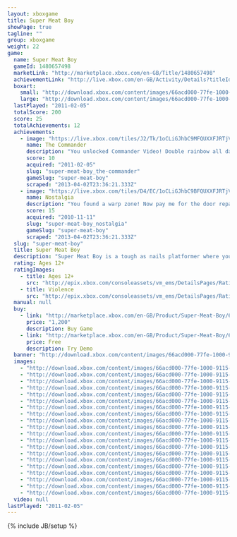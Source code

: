 ```yaml
---
layout: xboxgame
title: Super Meat Boy
showPage: true
tagline: ""
group: xboxgame
weight: 22
game: 
  name: Super Meat Boy
  gameId: 1480657498
  marketLink: "http://marketplace.xbox.com/en-GB/Title/1480657498"
  achievementLink: "http://live.xbox.com/en-GB/Activity/Details?titleId=1480657498"
  boxart: 
    small: "http://download.xbox.com/content/images/66acd000-77fe-1000-9115-d80258410a5a/1033/boxartsm.jpg"
    large: "http://download.xbox.com/content/images/66acd000-77fe-1000-9115-d80258410a5a/1033/boxartlg.jpg"
  lastPlayed: "2011-02-05"
  totalScore: 200
  score: 25
  totalAchievements: 12
  achievements: 
    - image: "https://live.xbox.com/tiles/J2/Tk/1oCLiGJhbC9MFQUXXFJRTjVhL2FjaC8wLzgAAAAA5+fn+ctkPA==.jpg"
      name: The Commander
      description: "You unlocked Commander Video! Double rainbow all da way!"
      score: 10
      acquired: "2011-02-05"
      slug: "super-meat-boy_the-commander"
      gameSlug: "super-meat-boy"
      scraped: "2013-04-02T23:36:21.333Z"
    - image: "https://live.xbox.com/tiles/D4/EC/1oCLiGJhbC9BFQUXXFJRTjVhL2FjaC8wLzUAAAAA5+fn+S2BFA==.jpg"
      name: Nostalgia
      description: "You found a warp zone! Now pay me for the door repair!"
      score: 15
      acquired: "2010-11-11"
      slug: "super-meat-boy_nostalgia"
      gameSlug: "super-meat-boy"
      scraped: "2013-04-02T23:36:21.333Z"
  slug: "super-meat-boy"
  title: Super Meat Boy
  description: "Super Meat Boy is a tough as nails platformer where you play as an animated cube of meat who&apos;s trying to save his girlfriend (who happens to be made of bandages) from an evil fetus in a jar wearing a tux.    Our meaty hero will leap from walls, over seas of buzz saws, through crumbling caves and pools of old needles. Sacrificing his own well being to save his damsel in distress. Super Meat Boy brings the old school difficulty of classic retro titles we all know and love and stream lines them down to the essential no bull straight forward twitch reflex platforming.    Ramping up in difficulty from hard to soul crushing SMB will drag Meat boy though haunted hospitals, salt factories and even hell itself. And if 300+ single player levels weren&apos;t enough SMB also throws in epic boss fights, tons of unlock able secrets, warp zones and hidden characters."
  rating: Ages 12+
  ratingImages: 
    - title: Ages 12+
      src: "http://epix.xbox.com/consoleassets/vm_ems/DetailsPages/RatingSystemID/14/default/Values/14003.png"
    - title: Violence
      src: "http://epix.xbox.com/consoleassets/vm_ems/DetailsPages/RatingSystemID/14/default/Descriptors/14005.png"
  manual: null
  buy: 
    - link: "http://marketplace.xbox.com/en-GB/Product/Super-Meat-Boy/66acd000-77fe-1000-9115-d80258410a5a?purchase=1&amp;DownloadType=Game"
      price: "1,200"
      description: Buy Game
    - link: "http://marketplace.xbox.com/en-GB/Product/Super-Meat-Boy/66acd000-77fe-1000-9115-d80258410a5a?purchase=1&amp;DownloadType=GameDemo"
      price: Free
      description: Try Demo
  banner: "http://download.xbox.com/content/images/66acd000-77fe-1000-9115-d80258410a5a/1033/banner.png"
  images: 
    - "http://download.xbox.com/content/images/66acd000-77fe-1000-9115-d80258410a5a/1033/screenlg1.jpg"
    - "http://download.xbox.com/content/images/66acd000-77fe-1000-9115-d80258410a5a/1033/screenlg2.jpg"
    - "http://download.xbox.com/content/images/66acd000-77fe-1000-9115-d80258410a5a/1033/screenlg3.jpg"
    - "http://download.xbox.com/content/images/66acd000-77fe-1000-9115-d80258410a5a/1033/screenlg4.jpg"
    - "http://download.xbox.com/content/images/66acd000-77fe-1000-9115-d80258410a5a/1033/screenlg5.jpg"
    - "http://download.xbox.com/content/images/66acd000-77fe-1000-9115-d80258410a5a/1033/screenlg6.jpg"
    - "http://download.xbox.com/content/images/66acd000-77fe-1000-9115-d80258410a5a/1033/screenlg7.jpg"
    - "http://download.xbox.com/content/images/66acd000-77fe-1000-9115-d80258410a5a/1033/screenlg8.jpg"
    - "http://download.xbox.com/content/images/66acd000-77fe-1000-9115-d80258410a5a/1033/screenlg9.jpg"
    - "http://download.xbox.com/content/images/66acd000-77fe-1000-9115-d80258410a5a/1033/screenlg10.jpg"
    - "http://download.xbox.com/content/images/66acd000-77fe-1000-9115-d80258410a5a/1033/screenlg11.jpg"
    - "http://download.xbox.com/content/images/66acd000-77fe-1000-9115-d80258410a5a/1033/screenlg12.jpg"
    - "http://download.xbox.com/content/images/66acd000-77fe-1000-9115-d80258410a5a/1033/screenlg13.jpg"
    - "http://download.xbox.com/content/images/66acd000-77fe-1000-9115-d80258410a5a/1033/screenlg14.jpg"
    - "http://download.xbox.com/content/images/66acd000-77fe-1000-9115-d80258410a5a/1033/screenlg15.jpg"
    - "http://download.xbox.com/content/images/66acd000-77fe-1000-9115-d80258410a5a/1033/screenlg16.jpg"
    - "http://download.xbox.com/content/images/66acd000-77fe-1000-9115-d80258410a5a/1033/screenlg17.jpg"
    - "http://download.xbox.com/content/images/66acd000-77fe-1000-9115-d80258410a5a/1033/screenlg18.jpg"
    - "http://download.xbox.com/content/images/66acd000-77fe-1000-9115-d80258410a5a/1033/screenlg19.jpg"
    - "http://download.xbox.com/content/images/66acd000-77fe-1000-9115-d80258410a5a/1033/screenlg20.jpg"
  video: null
lastPlayed: "2011-02-05"
---
```

{% include JB/setup %}